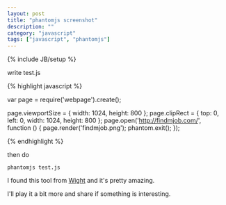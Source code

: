 ```yaml
---
layout: post
title: "phantomjs screenshot"
description: ""
category: "javascript"
tags: ["javascript", "phantomjs"]
---
```

{% include JB/setup %}

write test.js

{% highlight javascript %}

var page = require('webpage').create();

page.viewportSize = { width: 1024, height: 800 };
page.clipRect = { top: 0, left: 0, width: 1024, height: 800 };
page.open('http://findmjob.com/', function () {
    page.render('findmjob.png');
    phantom.exit();
});

{% endhighlight %}

then do

	phantomjs test.js

I found this tool from [Wight](https://github.com/motemen/Wight) and it's pretty amazing.

I'll play it a bit more and share if something is interesting.